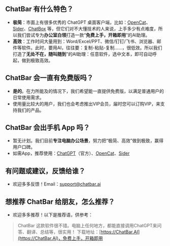 ## ChatBar 有什么特色？

- **极简**：市面上有很多优秀的 ChatGPT 桌面客户端，比如：[OpenCat](https://apps.apple.com/app/opencat/id6445999201)、[Sider](https://apps.apple.com/us/app/sider-ai-sidekick/id6446394143)、[ChatBox](https://chatboxapp.xyz/) 等，但它们对不大懂技术的人来说，上手多少有点难度，所以我们尝试专为**办公室白领**打造一款“**免费上手，开箱即用**”的AI助理。
- **高效**：工作时间大量用到：Word/Excel/PPT、微信/钉钉/飞书、浏览器、邮件等软件。此时，要用AI，往往要：复制-粘贴-复制……，很低效。所以我们打造了**无处不在，随叫随到**”的AI助理：任意软件，选中文本，即可自动呼起，做到极致高效。

## ChatBar 会一直有免费版吗？

- **是的**。在力所能及的情况下，我们希望能一直提供免费版，以满足普通用户的日常使用需求。
- 使用量比较大的用户，我们也会考虑推出VIP会员，届时您可以订购VIP，来支持我们的产品。

## ChatBar 会出手机 App 吗？

- 暂无计划。我们目前**专注电脑办公场景**，努力把“极简、高效”做到极致，赢得用户口碑。
- 如需App，推荐使用：[ChatGPT](https://apps.apple.com/us/app/openai-chatgpt/id6448311069)（官方）、[OpenCat](https://apps.apple.com/app/opencat/id6445999201)、[Sider](https://apps.apple.com/us/app/sider-ai-sidekick/id6446394143)

## 有问题或建议，反馈给谁？

- 欢迎多多反馈！Email：[support@chatbar.ai](mailto:support@chatbar.ai)

## 想推荐 ChatBar 给朋友，怎么推荐？

- 欢迎多多推荐！以下是推荐语，供参考：
 > ChatBar 这款软件很不错。电脑上任何地方，都能直接调用ChatGPT来问答、翻译、总结等，很实用！
 > 下载地址：[https://ChatBar.AI](https://ChatBar.AI)，免费上手，开箱即用
